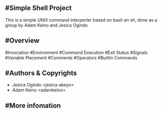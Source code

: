 #Simple Shell Project
-------------------------------------------------------
This is a simple UNIX command interperter based on bash an sh, done as a group by Adam Keino and Jesica Ogindo

#Overview
-------------------------------------------------------
#Invocation
#Environment
#Command Execution
#Exit Status
#Signals
#Variable Placement
#Comments
#Operators
#Builtin Commands

#Authors & Copyrights
---------------------------------------------------------
- Jesica Ogindo \<jesica-akeyo\>
- Adam Keino \<adamkeino\>

#More infomation
--------------------------------------------------------
